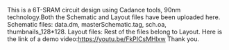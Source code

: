 This is a 6T-SRAM circuit design using Cadance tools, 90nm technology.Both the Schematic and Layout files have been uploaded here.
Schematic files: data.dm, masterSchematic.tag, sch.oa, thumbnails_128*128.
Layout files: Rest of the files belong to Layout.
Here is the link of a demo video:https://youtu.be/FkPICsMHlxw
Thank you. 
